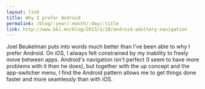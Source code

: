 ```yaml
---
layout: link
title: Why I prefer Android
permalink: /blog/:year/:month/:day/:title
link: http://www.bkl.mn/blog/2013/1/28/android-adultery-navigation
---
```


Joel Beukelman puts into words much better than I've been able to why I prefer Android.
On iOS, I always felt constrained by my inability to freely move between apps. Android's
navigation isn't perfect (I seem to have more problems with it then he does), but together
with the up concept and the app-switcher menu, I find the Android pattern allows me to
get things done faster and more seamlessly than with iOS.
